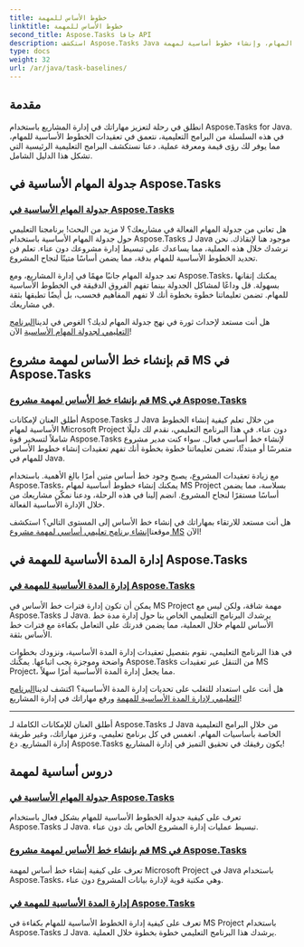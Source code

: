 ```yaml
---
title: خطوط الأساس للمهمة
linktitle: خطوط الأساس للمهمة
second_title: Aspose.Tasks جافا API
description: استكشف Aspose.Tasks Java من خلال البرامج التعليمية الخاصة بأساسيات المهام. تبسيط جدولة المهام، وإنشاء خطوط أساسية لمهمة MS Project، وإدارة مدة خط الأساس الرئيسي.
type: docs
weight: 32
url: /ar/java/task-baselines/
---
```

## مقدمة
انطلق في رحلة لتعزيز مهاراتك في إدارة المشاريع باستخدام Aspose.Tasks for Java. في هذه السلسلة من البرامج التعليمية، نتعمق في تعقيدات الخطوط الأساسية للمهام، مما يوفر لك رؤى قيمة ومعرفة عملية. دعنا نستكشف البرامج التعليمية الرئيسية التي تشكل هذا الدليل الشامل.

## جدولة المهام الأساسية في Aspose.Tasks

### [جدولة المهام الأساسية في Aspose.Tasks](./baseline-task-scheduling/)

هل تعاني من جدولة المهام الفعالة في مشاريعك؟ لا مزيد من البحث! برنامجنا التعليمي حول جدولة المهام الأساسية باستخدام Aspose.Tasks لـ Java موجود هنا لإنقاذك. نحن نرشدك خلال هذه العملية، مما يساعدك على تبسيط إدارة مشروعك دون عناء. تعلم فن تحديد الخطوط الأساسية للمهام بدقة، مما يضمن أساسًا متينًا لنجاح المشروع.

تعد جدولة المهام جانبًا مهمًا في إدارة المشاريع، ومع Aspose.Tasks، يمكنك إتقانها بسهولة. قل وداعًا لمشاكل الجدولة بينما تفهم الفروق الدقيقة في الخطوط الأساسية للمهام. تضمن تعليماتنا خطوة بخطوة أنك لا تفهم المفاهيم فحسب، بل أيضًا تطبقها بثقة في مشاريعك.

 هل أنت مستعد لإحداث ثورة في نهج جدولة المهام لديك؟ الغوص في لدينا[البرنامج التعليمي لجدولة المهام الأساسية](./baseline-task-scheduling/) الآن!

## قم بإنشاء خط الأساس لمهمة مشروع MS في Aspose.Tasks

### [قم بإنشاء خط الأساس لمهمة مشروع MS في Aspose.Tasks](./create-task-baseline/)

أطلق العنان لإمكانات Aspose.Tasks لـ Java من خلال تعلم كيفية إنشاء الخطوط الأساسية لمهام Microsoft Project دون عناء. في هذا البرنامج التعليمي، نقدم لك دليلًا شاملاً لتسخير قوة Aspose.Tasks لإنشاء خط أساسي فعال. سواء كنت مدير مشروع متمرسًا أو مبتدئًا، تضمن تعليماتنا خطوة بخطوة أنك تفهم تعقيدات إنشاء خطوط الأساس للمهام في Java.

مع زيادة تعقيدات المشروع، يصبح وجود خط أساس متين أمرًا بالغ الأهمية. باستخدام Aspose.Tasks، يمكنك إنشاء خطوط أساسية لمهام MS Project بسلاسة، مما يضمن أساسًا مستقرًا لنجاح المشروع. انضم إلينا في هذه الرحلة، ودعنا نمكّن مشاريعك من خلال الإدارة الأساسية الفعالة.

 هل أنت مستعد للارتقاء بمهاراتك في إنشاء خط الأساس إلى المستوى التالي؟ استكشف موقعنا[إنشاء برنامج تعليمي أساسي لمهمة مشروع MS](./create-task-baseline/) الآن!

## إدارة المدة الأساسية للمهمة في Aspose.Tasks

### [إدارة المدة الأساسية للمهمة في Aspose.Tasks](./task-baseline-duration/)

يمكن أن تكون إدارة فترات خط الأساس في MS Project مهمة شاقة، ولكن ليس مع Aspose.Tasks لـ Java. يرشدك البرنامج التعليمي الخاص بنا حول إدارة مدة خط الأساس للمهام خلال العملية، مما يضمن قدرتك على التعامل بكفاءة مع فترات خط الأساس بثقة.

في هذا البرنامج التعليمي، نقوم بتفصيل تعقيدات إدارة المدة الأساسية، ونزودك بخطوات واضحة وموجزة يجب اتباعها. يمكّنك Aspose.Tasks من التنقل عبر تعقيدات MS Project، مما يجعل إدارة المدة الأساسية أمرًا سهلاً.

 هل أنت على استعداد للتغلب على تحديات إدارة المدة الأساسية؟ اكتشف لدينا[البرنامج التعليمي لإدارة المدة الأساسية للمهمة](./task-baseline-duration/) ورفع مهاراتك في إدارة المشاريع!

---

أطلق العنان للإمكانات الكاملة لـ Aspose.Tasks لـ Java من خلال البرامج التعليمية الخاصة بأساسيات المهام. انغمس في كل برنامج تعليمي، وعزز مهاراتك، وغير طريقة إدارة المشاريع. دع Aspose.Tasks يكون رفيقك في تحقيق التميز في إدارة المشاريع!

## دروس أساسية لمهمة
### [جدولة المهام الأساسية في Aspose.Tasks](./baseline-task-scheduling/)
تعرف على كيفية جدولة الخطوط الأساسية للمهام بشكل فعال باستخدام Aspose.Tasks لـ Java. تبسيط عمليات إدارة المشروع الخاص بك دون عناء.
### [قم بإنشاء خط الأساس لمهمة مشروع MS في Aspose.Tasks](./create-task-baseline/)
تعرف على كيفية إنشاء خط أساس لمهمة Microsoft Project في Java باستخدام Aspose.Tasks، وهي مكتبة قوية لإدارة بيانات المشروع دون عناء.
### [إدارة المدة الأساسية للمهمة في Aspose.Tasks](./task-baseline-duration/)
تعرف على كيفية إدارة الخطوط الأساسية للمهام بكفاءة في MS Project باستخدام Aspose.Tasks لـ Java. يرشدك هذا البرنامج التعليمي خطوة بخطوة خلال العملية.